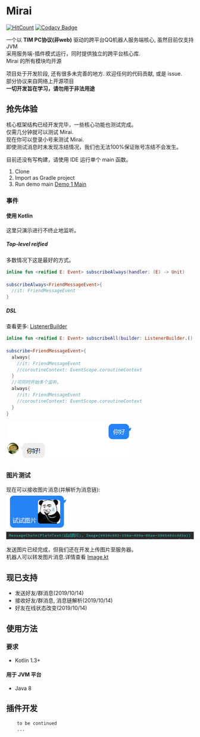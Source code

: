 # Mirai
[![HitCount](http://hits.dwyl.io/him188/mamoe/mirai.svg)](http://hits.dwyl.io/him188/mamoe/mirai) [![Codacy Badge](https://api.codacy.com/project/badge/Grade/7d0ec3ea244b424f93a6f59038a9deeb)](https://www.codacy.com/manual/Him188/mirai?utm_source=github.com&amp;utm_medium=referral&amp;utm_content=mamoe/mirai&amp;utm_campaign=Badge_Grade)

一个以 **TIM PC协议(非web)** 驱动的跨平台QQ机器人服务端核心, 虽然目前仅支持 JVM  
采用服务端-插件模式运行，同时提供独立的跨平台核心库.  
Mirai 的所有模块均开源
  
项目处于开发阶段, 还有很多未完善的地方. 欢迎任何的代码贡献, 或是 issue.  
部分协议来自网络上开源项目  
**一切开发旨在学习，请勿用于非法用途**

## 抢先体验  
核心框架结构已经开发完毕，一些核心功能也测试完成。  
仅需几分钟就可以测试 Mirai.  
现在你可以登录小号来测试 Mirai.  
即使测试消息时未发现冻结情况，我们也无法100%保证账号冻结不会发生。

目前还没有写构建，请使用 IDE 运行单个 main 函数。
1. Clone
2. Import as Gradle project
3. Run demo main [Demo 1 Main](mirai-demos/mirai-demo-1/src/main/java/demo1/Main.kt#L22)

### 事件

#### 使用 Kotlin
这里只演示进行不终止地监听。
##### Top-level reified
多数情况下这是最好的方式。
```kotlin
inline fun <reified E: Event> subscribeAlways(handler: (E) -> Unit)

subscribeAlways<FriendMessageEvent>{
  //it: FriendMessageEvent
}
```

##### DSL
查看更多: [ListenerBuilder](mirai-core/src/commonMain/kotlin/net.mamoe.mirai/event/Subscribers.kt#L87)
```kotlin
inline fun <reified E: Event> subscribeAll(builder: ListenerBuilder.() -> Unit)

subscribe<FriendMessageEvent>{
  always{
    //it: FriendMessageEvent
    //coroutineContext: EventScope.coroutineContext
  }
  //可同时开始多个监听。
  always{
    //it: FriendMessageEvent
    //coroutineContext: EventScope.coroutineContext
  }
}
```

![AYWVE86P](.github/A%7DYWVE860U%28%25YQD%24R1GB1%5BP.png)

### 图片测试
现在可以接收图片消息(并解析为消息链):  
![JsssF](.github/J%5DCE%29IK4BU08%28EO~UVLJ%7B%5BF.png)  
![](.github/68f8fec9.png)

发送图片已经完成，但我们还在开发上传图片至服务器。  
机器人可以转发图片消息.详情查看 [Image.kt](mirai-core/src/commonMain/kotlin/net.mamoe.mirai/message/Message.kt#L81)

## 现已支持
  - 发送好友/群消息(2019/10/14)
  - 接收好友/群消息, 消息链解析(2019/10/14)
  - 好友在线状态改变(2019/10/14)

## 使用方法
### 要求
  - Kotlin 1.3+
#### 用于 JVM 平台
 - Java 8
## 插件开发
``` text
    to be continued
    ...
```
